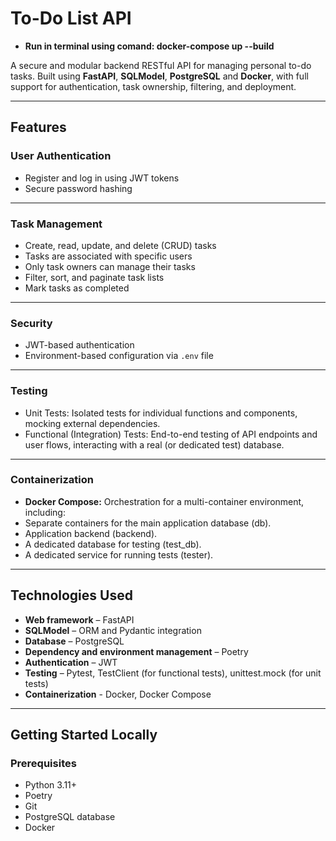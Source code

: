 # To-Do List API
- **Run in terminal using comand: docker-compose up --build**

A secure and modular backend RESTful API for managing personal to-do tasks. Built using **FastAPI**, **SQLModel**, **PostgreSQL** and **Docker**, with full support for authentication, task ownership, filtering, and deployment.

---

## Features

### User Authentication
- Register and log in using JWT tokens
- Secure password hashing
---
### Task Management
- Create, read, update, and delete (CRUD) tasks
- Tasks are associated with specific users
- Only task owners can manage their tasks
- Filter, sort, and paginate task lists
- Mark tasks as completed
---
### Security
- JWT-based authentication
- Environment-based configuration via `.env` file
---
### Testing
- Unit Tests: Isolated tests for individual functions and components, mocking external dependencies. 
- Functional (Integration) Tests: End-to-end testing of API endpoints and user flows, interacting with a real (or dedicated test) database.
---
### Containerization
- **Docker Compose:** Orchestration for a multi-container environment, including:
- Separate containers for the main application database (db).
- Application backend (backend).
- A dedicated database for testing (test_db).
- A dedicated service for running tests (tester).
---

## Technologies Used

- **Web framework** – FastAPI 
- **SQLModel** – ORM and Pydantic integration
- **Database** – PostgreSQL
- **Dependency and environment management** – Poetry
- **Authentication** – JWT
- **Testing** – Pytest, TestClient (for functional tests), unittest.mock (for unit tests)
- **Containerization** - Docker, Docker Compose
---

## Getting Started Locally

### Prerequisites
- Python 3.11+
- Poetry
- Git
- PostgreSQL database
- Docker
